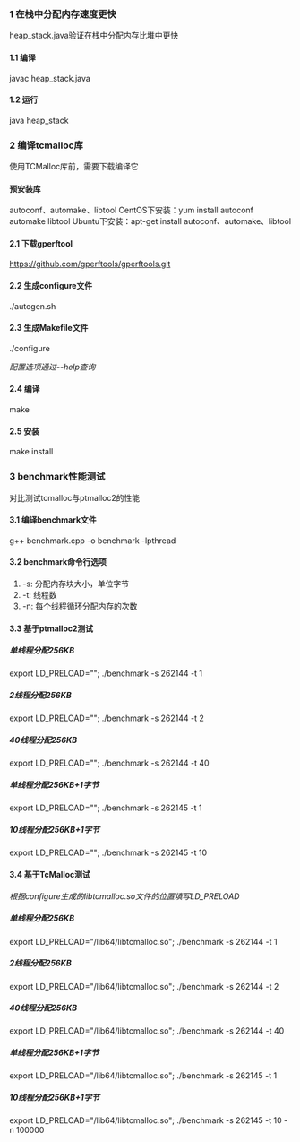 ### 1 在栈中分配内存速度更快
heap_stack.java验证在栈中分配内存比堆中更快
#### 1.1 编译
javac heap_stack.java
#### 1.2 运行
java heap_stack
### 2 编译tcmalloc库
使用TCMalloc库前，需要下载编译它
#### 预安装库
autoconf、automake、libtool
CentOS下安装：yum install autoconf automake libtool
Ubuntu下安装：apt-get install autoconf、automake、libtool
#### 2.1 下载gperftool
https://github.com/gperftools/gperftools.git
#### 2.2 生成configure文件
./autogen.sh
#### 2.3 生成Makefile文件
./configure

*配置选项通过--help查询*

#### 2.4 编译
make
#### 2.5 安装
make install

### 3 benchmark性能测试
对比测试tcmalloc与ptmalloc2的性能
#### 3.1 编译benchmark文件
g++ benchmark.cpp -o benchmark -lpthread

#### 3.2 benchmark命令行选项
1. -s: 分配内存块大小，单位字节
2. -t: 线程数
3. -n: 每个线程循环分配内存的次数

#### 3.3 基于ptmalloc2测试

##### 单线程分配256KB
export LD_PRELOAD=""; ./benchmark -s 262144 -t 1
##### 2线程分配256KB
export LD_PRELOAD=""; ./benchmark -s 262144 -t 2
##### 40线程分配256KB
export LD_PRELOAD=""; ./benchmark -s 262144 -t 40
##### 单线程分配256KB+1字节
export LD_PRELOAD=""; ./benchmark -s 262145 -t 1
##### 10线程分配256KB+1字节
export LD_PRELOAD=""; ./benchmark -s 262145 -t 10

#### 3.4 基于TcMalloc测试
*根据configure生成的libtcmalloc.so文件的位置填写LD_PRELOAD*
##### 单线程分配256KB
export LD_PRELOAD="/lib64/libtcmalloc.so"; ./benchmark -s 262144 -t 1
##### 2线程分配256KB
export LD_PRELOAD="/lib64/libtcmalloc.so"; ./benchmark -s 262144 -t 2
##### 40线程分配256KB
export LD_PRELOAD="/lib64/libtcmalloc.so"; ./benchmark -s 262144 -t 40 
##### 单线程分配256KB+1字节
export LD_PRELOAD="/lib64/libtcmalloc.so"; ./benchmark -s 262145 -t 1
##### 10线程分配256KB+1字节
export LD_PRELOAD="/lib64/libtcmalloc.so"; ./benchmark -s 262145 -t 10 -n 100000